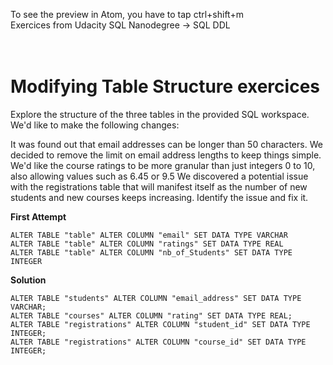 
To see the preview in Atom, you have to tap ctrl+shift+m </br>
Exercices from Udacity SQL Nanodegree -> SQL DDL  </br> </br> </br>




# Modifying Table Structure  exercices


Explore the structure of the three tables in the provided SQL workspace. We'd like to make the following changes:

It was found out that email addresses can be longer than 50 characters. We decided to remove the limit on email address lengths to keep things simple.
We'd like the course ratings to be more granular than just integers 0 to 10, also allowing values such as 6.45 or 9.5
We discovered a potential issue with the registrations table that will manifest itself as the number of new students and new courses keeps increasing. Identify the issue and fix it.

__First Attempt__
```
ALTER TABLE "table" ALTER COLUMN "email" SET DATA TYPE VARCHAR
ALTER TABLE "table" ALTER COLUMN "ratings" SET DATA TYPE REAL
ALTER TABLE "table" ALTER COLUMN "nb_of_Students" SET DATA TYPE  INTEGER
```

__Solution__

```
ALTER TABLE "students" ALTER COLUMN "email_address" SET DATA TYPE VARCHAR;
ALTER TABLE "courses" ALTER COLUMN "rating" SET DATA TYPE REAL;
ALTER TABLE "registrations" ALTER COLUMN "student_id" SET DATA TYPE INTEGER;
ALTER TABLE "registrations" ALTER COLUMN "course_id" SET DATA TYPE INTEGER;
```
